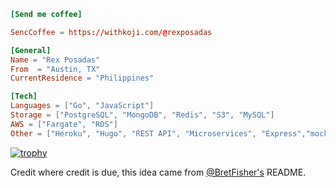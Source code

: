 ```toml
[Send me coffee]

SencCoffee = https://withkoji.com/@rexposadas

[General]
Name = "Rex Posadas"
From  = "Austin, TX"
CurrentResidence = "Philippines"

[Tech]
Languages = ["Go", "JavaScript"]
Storage = ["PostgreSQL", "MongoDB", "Redis", "S3", "MySQL"]
AWS = ["Fargate", "RDS"]
Other = ["Heroku", "Hugo", "REST API", "Microservices", "Express","mockery", "Generated Art"]
```
[![trophy](https://github-profile-trophy.vercel.app/?username=rexposadas&theme=onedark)](https://github.com/rexposadas/github-profile-trophy)

Credit where credit is due, this idea came from [@BretFisher's](https://github.com/BretFisher) README.

